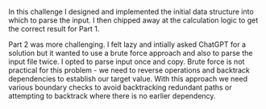 In this challenge I designed and implemented the initial data structure into which to parse the input. I then chipped away at the calculation logic to get the correct result for Part 1.

Part 2 was more challenging. I felt lazy and intially asked ChatGPT for a solution but it wanted to use a brute force approach and also to parse the input file twice. I opted to parse input once and copy. Brute force is not practical for this problem - we need to reverse operations and backtrack dependencies to establish our target value. With this approach we need various boundary checks to avoid backtracking redundant paths or attempting to backtrack where there is no earlier dependency.
